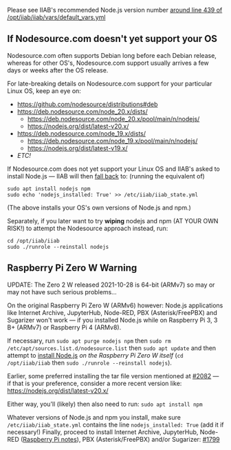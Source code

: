 Please see IIAB's recommended Node.js version number [around line 439 of /opt/iiab/iiab/vars/default_vars.yml](https://github.com/iiab/iiab/blob/master/vars/default_vars.yml#L434-L439)

If Nodesource.com doesn't yet support your OS
---------------------------------------------

Nodesource.com often supports Debian long before each Debian release, whereas for other OS's, Nodesource.com support usually arrives a few days or weeks after the OS release.

For late-breaking details on Nodesource.com support for your particular Linux OS, keep an eye on:

- https://github.com/nodesource/distributions#deb
- https://deb.nodesource.com/node_20.x/dists/
  - https://deb.nodesource.com/node_20.x/pool/main/n/nodejs/
  - https://nodejs.org/dist/latest-v20.x/
- https://deb.nodesource.com/node_19.x/dists/
  - https://deb.nodesource.com/node_19.x/pool/main/n/nodejs/
  - https://nodejs.org/dist/latest-v19.x/
- _ETC!_

If Nodesource.com does not yet support your Linux OS and IIAB's asked to install Node.js &mdash; IIAB will then [fall back](https://github.com/iiab/iiab/blob/91a5cd33f34d5d2a55e75bf0cdc85bcd9d7b4821/roles/nodejs/tasks/install.yml#L103-L107) to: (running the equivalent of)

```
sudo apt install nodejs npm
sudo echo 'nodejs_installed: True' >> /etc/iiab/iiab_state.yml
```

(The above installs your OS's own versions of Node.js and npm.)

Separately, if you later want to try **wiping** nodejs and npm (AT YOUR OWN RISK!) to attempt the Nodesource approach instead, run:

```
cd /opt/iiab/iiab
sudo ./runrole --reinstall nodejs
```

Raspberry Pi Zero W Warning
---------------------------

UPDATE: The Zero 2 W released 2021-10-28 is 64-bit (ARMv7) so may or may not have such serious problems...

On the original Raspberry Pi Zero W (ARMv6) however: Node.js applications like Internet Archive, JupyterHub, Node-RED, PBX (Asterisk/FreePBX) and Sugarizer won't work — if you installed Node.js while on Raspberry Pi 3, 3 B+ (ARMv7) or Raspberry Pi 4 (ARMv8).

If necessary, run `sudo apt purge nodejs npm` then `sudo rm /etc/apt/sources.list.d/nodesource.list` then  `sudo apt update` and then attempt to [install Node.js](https://github.com/iiab/iiab/blob/master/roles/nodejs/tasks/install.yml) _on the Raspberry Pi Zero W itself_ (`cd /opt/iiab/iiab` then `sudo ./runrole --reinstall nodejs`).

Earlier, some preferred installing the tar file version mentioned at [#2082](https://github.com/iiab/iiab/issues/2082#issuecomment-569344617) &mdash; if that is your preference, consider a more recent version like: https://nodejs.org/dist/latest-v20.x/

Either way, you'll (likely) then also need to run: `sudo apt install npm`

Whatever versions of Node.js and npm you install, make sure `/etc/iiab/iiab_state.yml` contains the line `nodejs_installed: True` (add it if necessary!)  Finally, proceed to install Internet Archive, JupyterHub, Node-RED ([Raspberry Pi notes](https://nodered.org/docs/hardware/raspberrypi#swapping-sd-cards)), PBX (Asterisk/FreePBX) and/or Sugarizer: [#1799](https://github.com/iiab/iiab/issues/1799)
